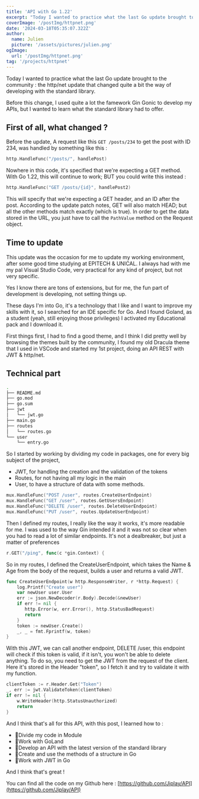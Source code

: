 ```yaml
---
title: 'API with Go 1.22'
excerpt: "Today I wanted to practice what the last Go update brought to the community :  the http/net update that changed quite a bit the way of developing with the standard library"
coverImage: '/postImg/httpnet.png'
date: '2024-03-18T05:35:07.322Z'
author:
  name: Julien
  picture: '/assets/pictures/julien.png'
ogImage:
  url: '/postImg/httpnet.png'
tag: '/projects/httpnet'
---
```


Today I wanted to practice what the last Go update brought to the community :  the http/net update that changed quite a bit the way of developing with the standard library.

Before this change, I used quite a lot the famework Gin Gonic to develop my APIs, but I wanted to learn what the standard library had to offer.

## First of all, what changed ? 

Before the update, A request like this `GET /posts/234` to get the post with ID 234, was handled by something like this : 

```go
http.HandleFunc("/posts/", handlePost)
```

Nowhere in this code, it's specified that we're expecting a GET method. With Go 1.22, this will continue to work; BUT you could write this instead :

```go
http.HandleFunc("GET /posts/{id}", handlePost2)
```

This will specify that we're expecting a GET header, and an ID after the post. According to the update patch notes, GET will also match HEAD; but all the other methods match exactly (which is true).
In order to get the data stored in the URL, you just have to call the ```PathValue``` method on the Request object.

## Time to update

This update was the occasion for me to update my working environment, after some good time studying at EPITECH & UNICAL. I always had with me my pal Visual Studio Code, very practical for any kind of project, but not very specific. 

Yes I know there are tons of extensions, but for me, the fun part of development is developing, not setting things up.

These days I'm into Go, it's a technology that I like and I want to improve my skills with it, so I searched for an IDE specific for Go. And I found Goland, as a student (yeah, still enjoying those privileges) I activated my Educational pack and I download it.

First things first, I had to find a good theme, and I think I did pretty well by browsing the themes built by the community, I found my old Dracula theme that I used in VSCode and started my 1st project, doing an API REST with JWT & http/net.

## Technical part 

```bash
.
├── README.md
├── go.mod
├── go.sum
├── jwt
│   └── jwt.go
├── main.go
├── routes
│   └── routes.go
└── user
    └── entry.go
```

So I started by working by dividing my code in packages, one for every big subject of the project, 
* JWT, for handling the creation and the validation of the tokens
* Routes, for not having all my logic in the main
* User, to have a structure of data with some methods.

```go
mux.HandleFunc("POST /user", routes.CreateUserEndpoint)  
mux.HandleFunc("GET /user", routes.GetUsersEndpoint)  
mux.HandleFunc("DELETE /user", routes.DeleteUserEndpoint)  
mux.HandleFunc("PUT /user", routes.UpdateUserEndpoint)
```

Then I defined my routes, I really like the way it works, it's more readable for me. I was used to the way Gin intended it and it was not so clear when you had to read a lot of similar endpoints. It's not a dealbreaker, but just a matter of preferences

```go
r.GET("/ping", func(c *gin.Context) {
```


So in my routes, I defined the CreateUserEndpoint, which takes the Name & Age from the body of the request, builds a user and returns a valid JWT.

```go
func CreateUserEndpoint(w http.ResponseWriter, r *http.Request) {  
    log.Printf("Create user")  
    var newUser user.User  
    err := json.NewDecoder(r.Body).Decode(&newUser)  
    if err != nil {  
       http.Error(w, err.Error(), http.StatusBadRequest)  
       return  
    }  
    token := newUser.Create()  
    _, _ = fmt.Fprintf(w, token)  
}
```

With this JWT, we can call another endpoint, DELETE /user, this endpoint will check if this token is valid, if it isn't, you won't be able to delete anything. To do so, you need to get the JWT from the request of the client. Here it's stored in the Header "token", so I fetch it and try to validate it with my function.

```go
clientToken := r.Header.Get("Token")  
_, err := jwt.ValidateToken(clientToken)  
if err != nil {  
    w.WriteHeader(http.StatusUnauthorized)  
    return  
}
```

And I think that's all for this API, with this post, I learned how to : 
*  📍Divide my code in Module
*  📍Work with GoLand
*  📍Develop an API with the latest version of the standard library
*  📍Create and use the methods of a structure in Go
*  📍Work with JWT in Go

And I think that's great ! 

You can find all the code on my Github here : [https://github.com/Jiplay/API](https://github.com/Jiplay/API)